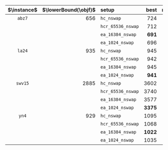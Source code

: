 |$\instance$|$\lowerBound{\objf}$|setup|best|mean|med|sd|med(t)|med(FEs)|
|:-:|--:|:--|--:|--:|--:|--:|--:|--:|
|`abz7`|656|`hc_nswap`|724|758|758|17|35s|7'781'762|
|||`hcr_65536_nswap`|712|731|732|**6**|96s|21'189'358|
|||`ea_16384_nswap`|**691**|**707**|**707**|8|151s|25'293'859|
|||`ea_1024_nswap`|696|719|719|9|**14s**|**4'703'601**|
|`la24`|935|`hc_nswap`|945|1018|1016|29|25s|9'072'935|
|||`hcr_65536_nswap`|942|973|974|**8**|71s|31'466'420|
|||`ea_16384_nswap`|945|**968**|**967**|12|39s|10'161'119|
|||`ea_1024_nswap`|**941**|983|984|19|**2s**|**971'842**|
|`swv15`|2885|`hc_nswap`|3602|3880|3872|112|**70s**|**8'351'112**|
|||`hcr_65536_nswap`|3740|3818|3826|**35**|89s|10'783'296|
|||`ea_16384_nswap`|3577|3723|3728|50|178s|18'897'833|
|||`ea_1024_nswap`|**3375**|**3525**|**3509**|85|87s|16'979'178|
|`yn4`|929|`hc_nswap`|1095|1162|1160|34|71s|11'016'757|
|||`hcr_65536_nswap`|1068|1109|1110|**12**|78s|18'756'636|
|||`ea_16384_nswap`|**1022**|**1063**|**1061**|16|168s|26'699'633|
|||`ea_1024_nswap`|1035|1083|1085|20|**31s**|**4'656'472**|
